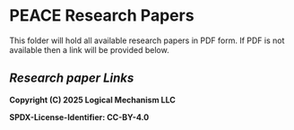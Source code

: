 # PEACE Research Papers

This folder will hold all available research papers in PDF form. If PDF is not available then a link will be provided below.

## *Research paper Links*

**Copyright (C) 2025 Logical Mechanism LLC**

**SPDX-License-Identifier: CC-BY-4.0**
